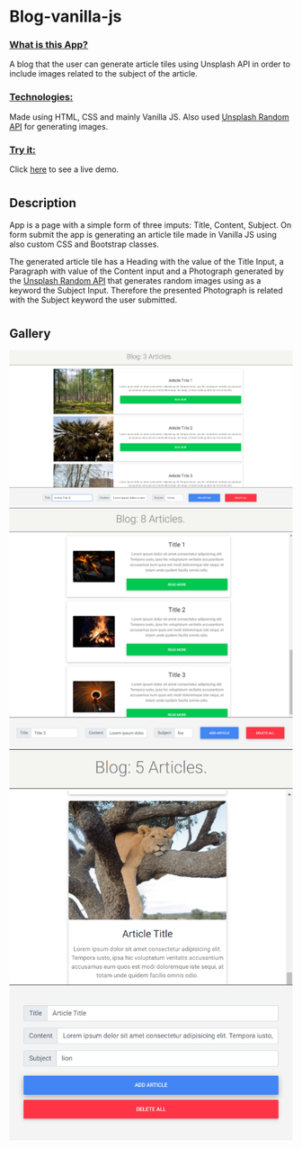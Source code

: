 # Blog-vanilla-js

### <u>What is this App?</u>

A blog that the user can generate article tiles using Unsplash API in order to include images related to the subject of the article.

### <u>Technologies:</u>

Made using HTML, CSS and mainly Vanilla JS. Also used <a href="https://source.unsplash.com/" target="_blank">Unsplash Random API</a> for generating images.

### <u>Try it:</u>

Click <a href="https://nikostsigkros.github.io/Articles-Blog--Vanilla-JS/" target="_blank">here</a> to see a live demo.

#

## Description

App is a page with a simple form of three imputs: Title, Content, Subject.
On form submit the app is generating an article tile made in Vanilla JS using also custom CSS and Bootstrap classes.

The generated article tile has a Heading with the value of the Title Input, a Paragraph with value of the Content input and a Photograph generated by the <a href="https://source.unsplash.com/" target="_blank">Unsplash Random API</a> that generates random images using as a keyword the Subject Input. Therefore the presented Photograph is related with the Subject keyword the user submitted.

#

## Gallery

![alt text](/repo-images/preview1.png)
![alt text](/repo-images/preview2.png)
![alt text](/repo-images/preview3.png)
